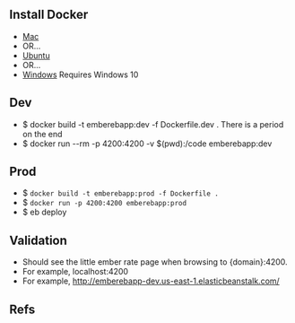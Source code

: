 ## Install Docker

* [Mac](https://docs.docker.com/docker-for-mac/)
* OR...
* [Ubuntu](https://docs.docker.com/engine/installation/linux/ubuntu/)
* OR...
* [Windows](https://docs.docker.com/docker-for-windows/) Requires Windows 10

## Dev

* $ docker build -t emberebapp:dev -f Dockerfile.dev . There is a period on the end
* $ docker run --rm -p 4200:4200 -v $(pwd):/code emberebapp:dev

## Prod

* $ `docker build -t emberebapp:prod -f Dockerfile .`
* $ `docker run -p 4200:4200 emberebapp:prod`
* $ eb deploy

## Validation

* Should see the little ember rate page when browsing to {domain}:4200.
* For example, localhost:4200
* For example, http://emberebapp-dev.us-east-1.elasticbeanstalk.com/

## Refs
